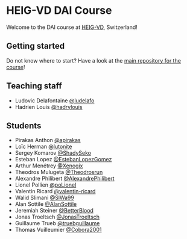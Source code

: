 # HEIG-VD DAI Course

Welcome to the DAI course at [HEIG-VD](https://heig-vd.ch), Switzerland!

## Getting started

Do not know where to start? Have a look at the
[main repository for the course](https://github.com/heig-vd-dai-course/heig-vd-dai-course)!

## Teaching staff

<!--
Please add your name in the list in alphabetical order (by last name) in this format:
First name Last name [@GitHub username](https://github.com/USERNAME)
-->

- Ludovic Delafontaine [@ludelafo](https://github.com/ludelafo/)
- Hadrien Louis [@hadrylouis](https://github.com/hadrylouis)

## Students

<!--
Please add your name in the list in alphabetical order (by last name) in this format:
First name Last name [@GitHub username](https://github.com/USERNAME)
-->

- Pirakas Anthon [@apirakas](https://github.com/apirakas)
- Loïc Herman [@lutonite](https://github.com/Lutonite)
- Sergey Komarov [@ShadySeko](https://github.com/ShadySeko)
- Esteban Lopez [@EstebanLopezGomez](https://github.com/EstebanLopezGomez)
- Arthur Menétrey [@Xenogix](https://github.com/Xenogix)
- Theodros Mulugeta [@Theodrosrun](https://github.com/Theodrosrun)
- Alexandre Philibert [@AlexandrePhilibert](https://github.com/AlexandrePhilibert)
- Lionel Pollien [@poLionel](https://github.com/poLionel)
- Valentin Ricard [@valentin-ricard](https://github-com/valentin-ricard)
- Walid Slimani [@SlWa99](https://github.com/SlWa99)
- Alan Sottile [@AlanSottile](https://github.com/AlanSottile)
- Jeremiah Steiner [@BetterBlood](https://github.com/BetterBlood)
- Jonas Troeltsch [@JonasTroeltsch](https://github.com/JonasTroeltsch)
- Guillaume Trueb [@truebguillaume](https://github.com/truebguillaume)
- Thomas Vuilleumier [@Cobora2001](https://github.com/Cobora2001)
